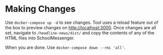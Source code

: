 # Making Changes

Use `docker-compose up -d` to see changes. Tool uses a reload feature out of the box to preview changes on [http://localhost:3000](http://localhost:3000). Once changes are all set, navigate to `/headline-news/dist/` and copy the contents of any of the HTML files into SchoolMessenger.

When you are done. Use `docker-compose down --rmi 'all'`.
